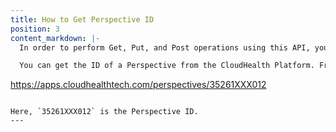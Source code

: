 ```yaml
---
title: How to Get Perspective ID
position: 3
content_markdown: |-
  In order to perform Get, Put, and Post operations using this API, you need to provide the ID of the Perspective that you want to manipulate.

  You can get the ID of a Perspective from the CloudHealth Platform. From the left menu, select **Setup > Perspectives** and click the Perspective that you want to manipulate. The ID of the Perspective appears in the browser URL. Here's an example URL:
  ```
  https://apps.cloudhealthtech.com/perspectives/35261XXX012
  ```

  Here, `35261XXX012` is the Perspective ID.
---
```

